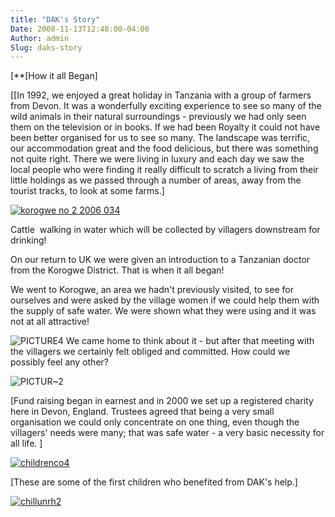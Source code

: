 ```yaml
---
title: "DAK's Story"
Date: 2008-11-13T12:48:00-04:00
Author: admin
Slug: daks-story
---
```


[**[How it all Began]

[[In 1992, we enjoyed a great holiday in Tanzania with a group of farmers from Devon. It was a wonderfully exciting experience to see so many of the wild animals in their natural surroundings - previously we had only seen them on the television or in books. If we had been Royalty it could not have been better organised for us to see so many. The landscape was terrific, our accommodation great and the food delicious, but there was something not quite right. There we were living in luxury and each day we saw the local people who were finding it really difficult to scratch a living from their little holdings as we passed through a number of areas, away from the tourist tracks, to look at some farms.]

[![korogwe no 2 2006 034](/images/korogwe-no-2-2006-034.jpg)](/images/korogwe-no-2-2006-034.jpg)

Cattle  walking in water which will be collected by villagers downstream for drinking!

On our return to UK we were given an introduction to a Tanzanian doctor from the Korogwe District. That is when it all began!

We went to Korogwe, an area we hadn't previously visited, to see for ourselves and were asked by the village women if we could help them with the supply of safe water. We were shown what they were using and it was not at all attractive!

![PICTURE4](/images/PICTURE4.jpg) We came home to think about it - but after that meeting with the villagers we certainly felt obliged and committed. How could we possibly feel any other?

![PICTUR~2](/images/PICTUR2.jpg)

[Fund raising began in earnest and in 2000 we set up a registered charity here in Devon, England. Trustees agreed that being a very small organisation we could only concentrate on one thing, even though the villagers' needs were many; that was safe water - a very basic necessity for all life. ]

[![childrenco4](/images/childrenco4.jpg)](/images/childrenco4.jpg)

[These are some of the first children who benefited from DAK's help.]

[![chillunrh2](/images/chillunrh2.jpg)](/images/chillunrh2.jpg)
